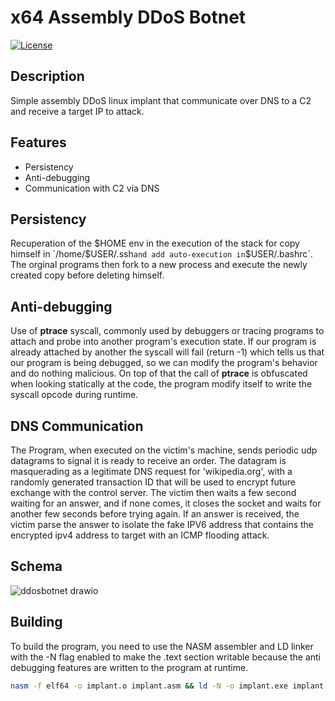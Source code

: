 # x64 Assembly DDoS Botnet

[![License](https://img.shields.io/badge/license-MIT-blue.svg)](LICENSE)
## Description

Simple assembly DDoS linux implant that communicate over DNS to a C2 and receive a target IP to attack.

## Features
- Persistency
- Anti-debugging
- Communication with C2 via DNS

## Persistency
Recuperation of the $HOME env in the execution of the stack for copy himself in `/home/$USER/.ssh` and add auto-execution in `$USER/.bashrc`.  The orginal programs then fork to a new process and execute the newly created copy before deleting himself.

## Anti-debugging

Use of **ptrace** syscall, commonly used by debuggers or tracing programs to attach and probe into another program's execution state. If our program is already attached by another the syscall will fail (return -1) which tells us that our program is being debugged, so we can modify the program's behavior and do nothing malicious. On top of that the call of **ptrace** is obfuscated when looking statically at the code, the program modify itself to write the syscall opcode during runtime.

## DNS Communication

The Program, when executed on the victim's machine, sends periodic udp datagrams to signal it is ready to receive an order. The datagram is masquerading as a legitimate DNS request for 'wikipedia.org', with a randomly generated transaction ID that will be used to encrypt future exchange with the control server. The victim then waits a few second waiting for an answer, and if none comes, it closes the socket and waits for another few seconds before trying again.
If an answer is received, the victim parse the answer to isolate the fake IPV6 address that contains the encrypted ipv4 address to target with an ICMP flooding attack.

## Schema  
![ddosbotnet drawio](https://github.com/Bruckyy/AssemblyBotnet/assets/73838483/b9e8b7ac-fa0f-4e43-b64a-fdcc7b8c03e0)

## Building

To build the program, you need to use the NASM assembler and LD linker with the -N flag enabled to make the .text section writable because the anti debugging features are written to the program at runtime.

```bash
nasm -f elf64 -o implant.o implant.asm && ld -N -o implant.exe implant.o
```
